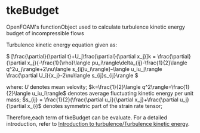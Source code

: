# tkeBudget
OpenFOAM's functionObject used to calculate turbulence kinetic energy budget of incompressible flows 

Turbulence kinetic energy equation given as:

$ [\frac{\partial}{\partial t}+U_j\frac{\partial}{\partial x_j}]k = \frac{\partial}{\partial x_j}\{-\frac{1}{\rho}\langle pu_i\rangle\delta_{ij}-\frac{1}{2}\langle q^2u_j\rangle+2\nu\langle s_{ij}u_i\rangle\}-\langle u_iu_j\rangle \frac{\partial U_i}{x_j}-2\nu\langle s_{ij}s_{ij}\rangle $

where:
$U$ denotes mean velovity; 
$k=\frac{1}{2}\langle q^2\rangle=\frac{1}{2}\langle u_iu_i\rangle$ denotes average fluctuating kinetic energy per unit mass;
$s_{ij} = \frac{1}{2}(\frac{\partial u_i}{\partial x_j}+\frac{\partial u_j}{\partial x_i})$ denotes symmetric part of the strain rate tensor;

Therefore,each term of tkeBudget can be evaluate.
For a detailed introduction, refer to [Introduction to turbulence/Turbulence kinetic energy](https://www.cfd-online.com/Wiki/Introduction_to_turbulence/Turbulence_kinetic_energy).
